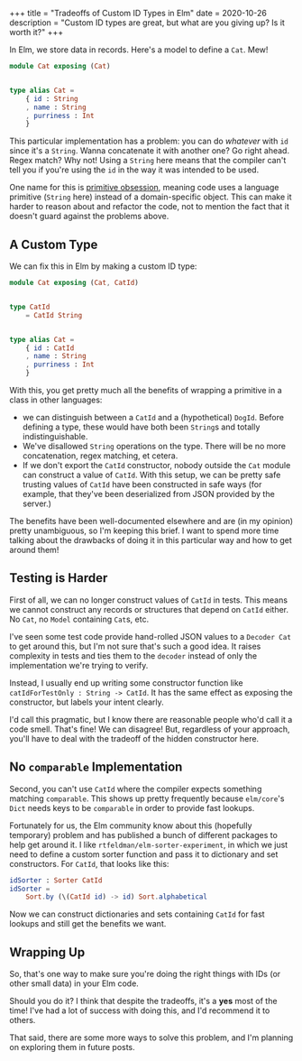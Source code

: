 +++
title = "Tradeoffs of Custom ID Types in Elm"
date = 2020-10-26
description = "Custom ID types are great, but what are you giving up? Is it worth it?"
+++

In Elm, we store data in records.
Here's a model to define a `Cat`.
Mew!

```elm
module Cat exposing (Cat)


type alias Cat =
    { id : String
    , name : String
    , purriness : Int
    }
```

This particular implementation has a problem: you can do *whatever* with `id` since it's a `String`.
Wanna concatenate it with another one?
Go right ahead.
Regex match?
Why not!
Using a `String` here means that the compiler can't tell you if you're using the `id` in the way it was intended to be used.

One name for this is [primitive obsession](http://wiki.c2.com/?PrimitiveObsession), meaning code uses a language primitive (`String` here) instead of a domain-specific object.
This can make it harder to reason about and refactor the code, not to mention the fact that it doesn't guard against the problems above.

<!-- more -->

## A Custom Type

We can fix this in Elm by making a custom ID type:

```elm
module Cat exposing (Cat, CatId)


type CatId
    = CatId String


type alias Cat =
    { id : CatId
    , name : String
    , purriness : Int
    }
```

With this, you get pretty much all the benefits of wrapping a primitive in a class in other languages:

- we can distinguish between a `CatId` and a (hypothetical) `DogId`. Before defining a type, these would have both been `String`s and totally indistinguishable.
- We've disallowed `String` operations on the type. There will be no more concatenation, regex matching, et cetera.
- If we don't export the `CatId` constructor, nobody outside the `Cat` module can construct a value of `CatId`. With this setup, we can be pretty safe trusting values of `CatId` have been constructed in safe ways (for example, that they've been deserialized from JSON provided by the server.)

The benefits have been well-documented elsewhere and are (in my opinion) pretty unambiguous, so I'm keeping this brief.
I want to spend more time talking about the drawbacks of doing it in this particular way and how to get around them!

## Testing is Harder

First of all, we can no longer construct values of `CatId` in tests.
This means we cannot construct any records or structures that depend on `CatId` either.
No `Cat`, no `Model` containing `Cat`s, etc.

I've seen some test code provide hand-rolled JSON values to a `Decoder Cat` to get around this, but I'm not sure that's such a good idea.
It raises complexity in tests and ties them to the `decoder` instead of only the implementation we're trying to verify.

Instead, I usually end up writing some constructor function like `catIdForTestOnly : String -> CatId`.
It has the same effect as exposing the constructor, but labels your intent clearly.

I'd call this pragmatic, but I know there are reasonable people who'd call it a code smell.
That's fine!
We can disagree!
But, regardless of your approach, you'll have to deal with the tradeoff of the hidden constructor here.

## No `comparable` Implementation

Second, you can't use `CatId` where the compiler expects something matching `comparable`.
This shows up pretty frequently because `elm/core`'s `Dict` needs keys to be `comparable` in order to provide fast lookups.

Fortunately for us, the Elm community know about this (hopefully temporary) problem and has published a bunch of different packages to help get around it.
I like `rtfeldman/elm-sorter-experiment`, in which we just need to define a custom sorter function and pass it to dictionary and set constructors.
For `CatId`, that looks like this:

```elm
idSorter : Sorter CatId
idSorter =
    Sort.by (\(CatId id) -> id) Sort.alphabetical
```

Now we can construct dictionaries and sets containing `CatId` for fast lookups and still get the benefits we want.

## Wrapping Up

So, that's one way to make sure you're doing the right things with IDs (or other small data) in your Elm code.

Should you do it?
I think that despite the tradeoffs, it's a **yes** most of the time!
I've had a lot of success with doing this, and I'd recommend it to others.

That said, there are some more ways to solve this problem, and I'm planning on exploring them in future posts.
